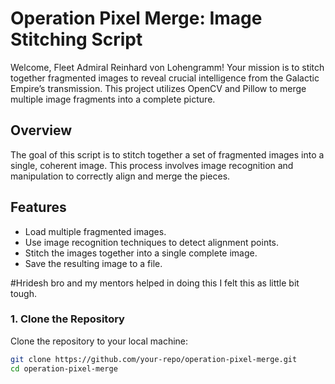 # Operation Pixel Merge: Image Stitching Script

Welcome, Fleet Admiral Reinhard von Lohengramm! Your mission is to stitch together fragmented images to reveal crucial intelligence from the Galactic Empire’s transmission. This project utilizes OpenCV and Pillow to merge multiple image fragments into a complete picture.

## Overview

The goal of this script is to stitch together a set of fragmented images into a single, coherent image. This process involves image recognition and manipulation to correctly align and merge the pieces.

## Features

- Load multiple fragmented images.
- Use image recognition techniques to detect alignment points.
- Stitch the images together into a single complete image.
- Save the resulting image to a file.

#Hridesh bro and my mentors helped in doing this I felt this as little bit tough.

### 1. Clone the Repository

Clone the repository to your local machine:

```bash
git clone https://github.com/your-repo/operation-pixel-merge.git
cd operation-pixel-merge

